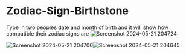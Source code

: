 # Zodiac-Sign-Birthstone
Type in two peoples date and month of birth and it will show how compatible their zodiac signs are
![Screenshot 2024-05-21 204724](https://github.com/JeffreyField123/Zodiac-Sign-Birthstone/assets/135449242/cb4a043e-7e09-47de-ae7c-ef25ee329447)

![Screenshot 2024-05-21 204706](https://github.com/JeffreyField123/Zodiac-Sign-Birthstone/assets/135449242/ed908f7b-e5db-45ab-a25c-de24444a8471)![Screenshot 2024-05-21 204645](https://github.com/JeffreyField123/Zodiac-Sign-Birthstone/assets/135449242/5cb04cf6-3b03-4864-a4dd-d71ce8a94a73)

